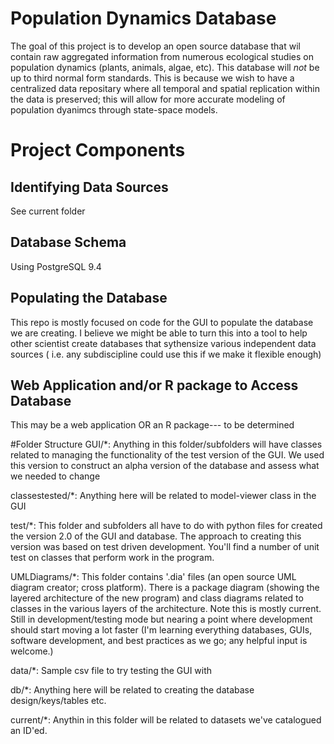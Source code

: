 Population Dynamics Database
============================

The goal of this project is to develop an open source database that wil contain raw aggregated information from numerous ecological studies on population dynamics (plants, animals, algae, etc). This database will *not* be up to third normal form standards. This is because we wish to have a centralized data repositary where all temporal and spatial replication within the data is preserved; this will allow for more accurate modeling of population dyanimcs through state-space models.

# Project Components
## Identifying Data Sources
 See current folder
## Database Schema
 Using PostgreSQL 9.4
## Populating the Database
 This repo is mostly focused on code for the
 GUI to populate the database we are creating. I believe we
 might be able to turn this into a tool to help other scientist
 create databases that sythensize various independent data sources 
 ( i.e. any subdiscipline could use this if we make it flexible enough)
## Web Application and/or R package to Access Database
  This may be a web application OR an R package--- to be determined 

#Folder Structure
GUI/*: Anything in this folder/subfolders will have classes related to managing the functionality of the test version of the
GUI. We used this version to construct an alpha version of the database and assess what we needed to change

classestested/*: Anything here will be related to model-viewer class in the GUI

test/*: This folder and subfolders all have to do with python files for created the version 2.0 of the GUI
and database. The approach to creating this version was based on test driven development. You'll
find a number of unit test on classes that perform work in the program.

UMLDiagrams/*: This folder contains '.dia' files (an open source UML diagram creator; cross platform). 
There is a package diagram (showing the layered architecture of the new program) and class diagrams related to classes
in the various layers of the architecture. Note this is mostly current. Still in development/testing mode but
nearing a point where development should start moving a lot faster (I'm learning everything databases, GUIs, software development,
and best practices as we go; any helpful input is welcome.)

data/*: Sample csv file to try testing the GUI with

db/*: Anything here will be related to creating the database design/keys/tables etc.

current/*: Anythin in this folder will be related to datasets we've catalogued an ID'ed.
 
